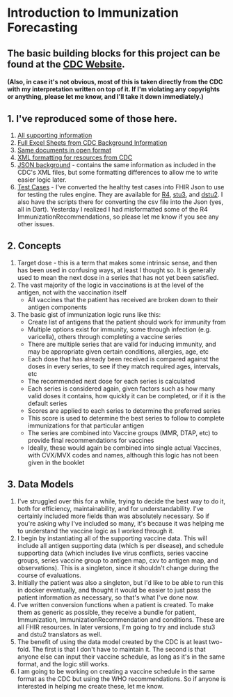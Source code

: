 # Introduction to Immunization Forecasting

## The basic building blocks for this project can be found at the [CDC Website](https://www.cdc.gov/vaccines/programs/iis/cdsi.html). 
#### (Also, in case it's not obvious, most of this is taken directly from the CDC with my interpretation written on top of it. If I'm violating any copyrights or anything, please let me know, and I'll take it down immediately.)

## 1. I've reproduced some of those here. 
1. [All supporting information](https://github.com/Dokotela/FhirVCA/tree/master/documentation)
2. [Full Excel Sheets from CDC Background Information](https://github.com/Dokotela/FhirVCA/tree/master/documentation/cdc/Excel)
3. [Same documents in open format](https://github.com/Dokotela/FhirVCA/tree/master/documentation/cdc/CDC%20ODF)
4. [XML formatting for resources from CDC](https://github.com/Dokotela/FhirVCA/tree/master/documentation/cdc/XML)
5. [JSON background](https://github.com/Dokotela/FhirVCA/tree/master/documentation/cdc/JSON) - contains the same information as included in the CDC's XML files, but some formatting differences to allow me to write easier logic later.
6. [Test Cases](https://github.com/Dokotela/FhirVCA/tree/master/documentation/testCases) - I've converted the healthy test cases into FHIR Json to use for testing the rules engine. They are available for [R4](https://github.com/Dokotela/FhirVCA/tree/master/documentation/testCases/r4), [stu3](https://github.com/Dokotela/FhirVCA/tree/master/documentation/testCases/stu3), and [dstu2](https://github.com/Dokotela/FhirVCA/tree/master/documentation/testCases/dstu2). I also have the scripts there for converting the csv file into the Json (yes, all in Dart). Yesterday I realized I had misformatted some of the R4 ImmunizationRecommendations, so please let me know if you see any other issues.

## 2. Concepts
1. Target dose - this is a term that makes some intrinsic sense, and then has been used in confusing ways, at least I thought so. It is generally used to mean the next dose in a series that has not yet been satisfied.
2. The vast majority of the logic in vaccinations is at the level of the antigen, not with the vaccination itself
    * All vaccines that the patient has received are broken down to their antigen components
3. The basic gist of immunization logic runs like this:
    * Create list of antigens that the patient should work for immunity from
    * Multiple options exist for immunity, some through infection (e.g. varicella), others through completing a vaccine series
    * There are multiple series that are valid for inducing immunity, and may be appropriate given certain conditions, allergies, age, etc
    * Each dose that has already been received is compared against the doses in every series, to see if they match required ages, intervals, etc
    * The recommended next dose for each series is calculated
    * Each series is considered again, given factors such as how many valid doses it contains, how quickly it can be completed, or if it is the default series
    * Scores are applied to each series to determine the preferred series
    * This score is used to determine the best series to follow to complete immunizations for that particular antigen
    * The series are combined into Vaccine groups (MMR, DTAP, etc) to provide final recommendations for vaccines
    * Ideally, these would again be combined into single actual Vaccines, with CVX/MVX codes and names, although this logic has not been given in the booklet

## 3. Data Models
1. I've struggled over this for a while, trying to decide the best way to do it, both for efficiency, maintainability, and for understandability. I've certainly included more fields than was absolutely necessary. So if you're asking why I've included so many, it's because it was helping me to understand the vaccine logic as I worked through it.
2. I begin by instantiating all of the supporting vaccine data. This will include all antigen supporting data (which is per disease), and schedule supporting data (which includes live virus conflicts, series vaccine groups, series vaccine group to antigen map, cxv to antigen map, and observations). This is a singleton, since it shouldn't change during the course of evaluations.
3. Initially the patient was also a singleton, but I'd like to be able to run this in docker eventually, and thought it would be easier to just pass the patient information as necessary, so that's what I've done now.
4. I've written conversion functions when a patient is created. To make them as generic as possible, they receive a bundle for patient, Immunization, ImmunizationRecommendation and conditions. These are all FHIR resources. In later versions, I'm going to try and include stu3 and dstu2 translators as well.
5. The benefit of using the data model created by the CDC is at least two-fold. The first is that I don't have to maintain it. The second is that anyone else can input their vaccine schedule, as long as it's in the same format, and the logic still works.
6. I am going to be working on creating a vaccine schedule in the same format as the CDC but using the WHO recommendations. So if anyone is interested in helping me create these, let me know.